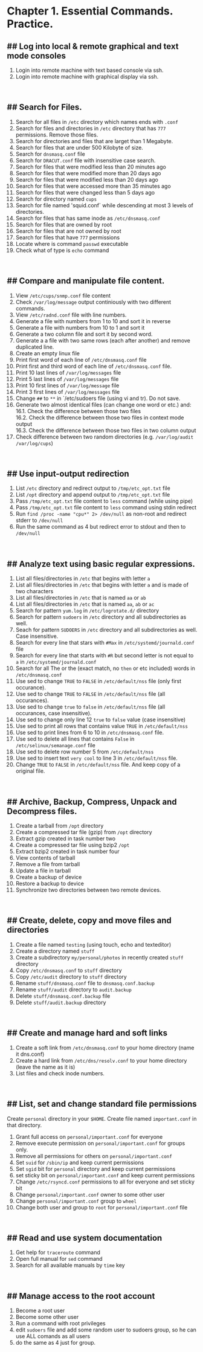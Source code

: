 # Chapter 1. Essential Commands. Practice.

## ## Log into local & remote graphical and text mode consoles

1. Login into remote machine with text based console via ssh.
2. Login into remote machine with graphical display via ssh.

<br>

## ## Search for Files.
1. Search for all files in `/etc` directory which names ends with `.conf`
2. Search for files and directories in `/etc` directory that has `777` permissions. Remove those files.
3. Search for directories and files that are larget than 1 Megabyte.
4. Search for files that are under 500 Kilobyte of size.
5. Search for `dnsmasq.conf` file
6. Search for `DRACUT.conf` file with insensitive case search.
7. Search for files that were modified less than 20 minutes ago
8. Search for files that were modified more than 20 days ago
9. Search for files that were modified less than 20 days ago
10. Search for files that were accessed more than 35 minutes ago
11. Search for files that were changed less than 5 days ago
12. Search for directory named `cups`
13. Search for file named 'squid.conf` while descending at most 3 levels of directories.
14. Search for files that has same inode as `/etc/dnsmasq.conf` 
15. Search for files that are owned by root
16. Search for files that are not owned by root
17. Search for files that have `777` permissions
18. Locate where is command `passwd` executable
19. Check what of type is `echo` command

<br>

## ## Compare and manipulate file content.

1. View `/etc/cups/snmp.conf` file content
2. Check `/var/log/message` output continiously with two different commands.
3. View `/etc/radnd.conf` file with line numbers.
4. Generate a file with numbers from 1 to 10 and sort it in reverse
5. Generate a file with numbers from 10 to 1 and sort it
6. Generate a two column file and sort it by second word.
7. Generate a a file with two same rows (each after another) and remove duplicated line.
8. Create an empty linux file
9. Print first word of each line of `/etc/dnsmasq.conf` file
10. Print first and third word of each line of `/etc/dnsmasq.conf` file.
11. Print 10 last lines of `/var/log/messages` file
12. Print 5 last lines of `/var/log/messages` file
13. Print 10 first lines of `/var/log/message` file
14. Print 3 first lines of `/var/log/messages` file
15. Change `##` to `**` in `/etc/sudoers file (using vi and tr). Do not save.
16. Generate two almost identical files (can change one word or etc.) and: <br>
  16.1. Check the difference between those two files <br>
  16.2. Check the difference between those two files in context mode output <br>
  16.3. Check the difference between those two files in two column output <br>
17. Check difference between two random directories (e.g. `/var/log/audit /var/log/cups`)

<br>

## ## Use input-output redirection
1. List `/etc` directory and redirect output to `/tmp/etc_opt.txt` file
2. List `/opt` directory and append output to `/tmp/etc_opt.txt` file
3. Pass `/tmp/etc_opt.txt` file content to `less` command (while using pipe)
4. Pass `/tmp/etc_opt.txt` file content to `less` command using stdin redirect
5. Run `find /proc -name "cpu*" 2> /dev/null` as non-root and redirect stderr to `/dev/null`
6. Run the same command as 4 but redirect error to stdout and then to `/dev/null`

<br>

## ## Analyze text using basic regular expressions.
1. List all files/directories in `/etc` that begins with letter `a`
2. List all files/directories in `/etc` that begins with letter `a` and is made of two characters
3. List all files/directories in `/etc` that is named `aa` or `ab`
4. List all files/directories in `/etc` that is named `aa`, `ab` or `ac`
5. Search for pattern `yum.log` in `/etc/logrotate.d/` directory
6. Search for pattern `sudoers` in `/etc` directory and all subdirectories as well.
7. Seach for pattern `SUDOERS` in `/etc` directory and all subdirectories as well. Case insensitive.
8. Search for every line that stars with `#Max` in `/etc/systemd/journald.conf` file
9. Search for every line that starts with `#R` but second letter is not equal to `a` in `/etc/systemd/journald.conf`
10. Search for all The or the (exact match, no `then` or etc included) words in `/etc/dnsmasq.conf`
11. Use sed to change `TRUE` to `FALSE` in `/etc/default/nss` file (only first occurance).
12. Use sed to change `TRUE` to `FALSE` in `/etc/default/nss` file (all occurances).
13. Use sed to change `true` to `false` in `/etc/default/nss` file (all occurances, case insensitive).
14. Use sed to change only line 12 `true` to `false` value (case insensitive)
15. Use sed to print all rows that contains value `TRUE` in `/etc/default/nss`
16. Use sed to print lines from 6 to 10 in `/etc/dnsmasq.conf` file.
17. Use sed to delete all lines that contains `False` in `/etc/selinux/semanage.conf` file
18. Use sed to delete row number 5 from `/etc/default/nss`
19. Use sed to insert text `very cool` to line 3 in `/etc/default/nss` file.
20. Change `TRUE` to `FALSE` in `/etc/default/nss` file. And keep copy of a original file.

<br>

## ## Archive, Backup, Compress, Unpack and Decompress files.
1. Create a tarball from `/opt` directory
2. Create a compressed tar file (gzip) from `/opt` directory
3. Extract gzip created in task number two
4. Create a compressed tar file using bzip2 `/opt`
5. Extract bzip2 created in task number four
6. View contents of tarball
7. Remove a file from tarball
8. Update a file in tarball
9. Create a backup of device
10. Restore a backup to device
11. Synchronize two directories between two remote devices.

<br>

## ## Create, delete, copy and move files and directories
1. Create a file named `testing` (using touch, echo and texteditor)
2. Create a directory named `stuff`
3. Create a subdirectory `my/personal/photos` in recently created `stuff` directory
4. Copy `/etc/dnsmasq.conf` to `stuff` directory
5. Copy `/etc/audit` directory to `stuff` directory
6. Rename `stuff/dnsmasq.conf` file to `dnsmasq.conf.backup`
7. Rename `stuff/audit` directory to `audit.backup`
8. Delete `stuff/dnsmasq.conf.backup` file
9. Delete `stuff/audit.backup` directory

<br>

## ## Create and manage hard and soft links
1. Create a soft link from `/etc/dnsmasq.conf` to your home directory (name it dns.conf)
2. Create a hard link from `/etc/dns/resolv.conf` to your home directory (leave the name as it is)
3. List files and check inode numbers.

<br>

## ## List, set and change standard file permissions
Create `personal` directory in your `$HOME`. Create file named `important.conf` in that directory.

1. Grant full access on `personal/important.conf` for everyone
2. Remove execute permission on `personal/important.conf` for groups only.
3. Remove all permissions for others on `personal/important.conf`
4. Set `suid` for `/sbin/ip` and keep current permissions
5. Set `sgid` bit for `personal` directory and keep current permissions
6. set sticky bit on `personal/important.conf` and keep current permissions
7. Change `/etc/rsyncd.conf` permissions to all for everyone and set sticky bit
8. Change `personal/important.conf` owner to some other user
9. Change `personal/important.conf` group to `wheel`
10. Change both user and group to `root` for `personal/important.conf` file

<br>

## ## Read and use system documentation
1. Get help for `traceroute` command
2. Open full manual for `sed` command
3. Search for all available manuals by `time` key

<br>

## ## Manage access to the root account
1. Become a root user
2. Become some other user
3. Run a command with root privileges
4. edit `sudoers` file and add some random user to sudoers group, so he can use ALL comands as all users
5. do the same as 4 just for group.
